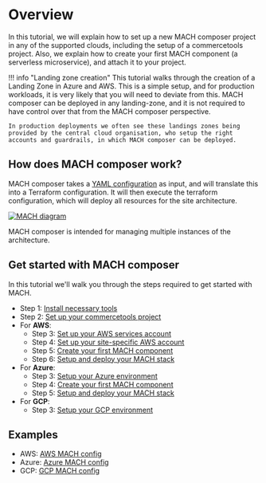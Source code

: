 # Overview

In this tutorial, we will explain how to set up a new MACH composer project in
any of the supported clouds, including the setup of a commercetools project.
Also, we explain how to create your first MACH component (a serverless
microservice), and attach it to your project.

!!! info "Landing zone creation"
    This tutorial walks through the creation of a Landing Zone in Azure and AWS. This is a simple setup, and for production
    workloads, it is very likely that you will need to deviate from this. MACH composer can be deployed in any landing-zone, and
    it is not required to have control over that from the MACH composer perspective.

    In production deployments we often see these landings zones being provided by the central cloud organisation, who setup the right accounts and guardrails, in which MACH composer can be deployed.

## How does MACH composer work?

MACH composer takes a [YAML configuration](../reference/syntax/index.md) as
input, and will translate this into a Terraform configuration. It will then
execute the terraform configuration, which will deploy all resources for the
site architecture.

[![MACH diagram](../_img/mach.png)](../_img/mach.png)

MACH composer is intended for managing multiple instances of the architecture.

## Get started with MACH composer

In this tutorial we'll walk you through the steps required to get started with MACH.

- Step 1: [Install necessary tools](./step-1-installation.md)
- Step 2: [Set up your commercetools project](./step-2-setup-ct.md)
- For **AWS**:
    - Step 3: [Set up your AWS services account](./aws/step-3-setup-aws-services.md)
    - Step 4: [Set up your site-specific AWS account](./aws/step-4-setup-aws-site.md)
    - Step 5: [Create your first MACH component](./aws/step-5-create-component.md)
    - Step 6: [Setup and deploy your MACH stack](./aws/step-6-create-mach-stack.md)
- For **Azure**:
    - Step 3: [Setup your Azure environment](./azure/step-3-setup-azure.md)
    - Step 4: [Create your first MACH component](./azure/step-4-create-component.md)
    - Step 5: [Setup and deploy your MACH stack](./azure/step-5-create-mach-stack.md)
- For **GCP**:
    - Step 3: [Setup your GCP environment](./gcp/step-3-setup-gcp.md) 

## Examples

- AWS: [AWS MACH config](./examples/aws-config-example.md)
- Azure: [Azure MACH config](./examples/azure-config-example.md)
- GCP: [GCP MACH config](./examples/gcp-config-example.md)
